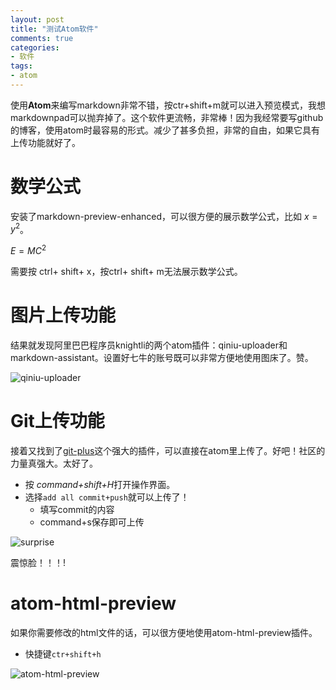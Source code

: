 ```yaml
---
layout: post
title: "测试Atom软件"
comments: true
categories:
- 软件
tags:
- atom
---
```



使用**Atom**来编写markdown非常不错，按ctr+shift+m就可以进入预览模式，我想markdownpad可以抛弃掉了。这个软件更流畅，非常棒！因为我经常要写github的博客，使用atom时最容易的形式。减少了甚多负担，非常的自由，如果它具有上传功能就好了。

# 数学公式

安装了markdown-preview-enhanced，可以很方便的展示数学公式，比如 $x = y^2$。

$E = MC^2$

需要按 ctrl+ shift+ x，按ctrl+ shift+ m无法展示数学公式。



# 图片上传功能
结果就发现阿里巴巴程序员knightli的两个atom插件：qiniu-uploader和markdown-assistant。设置好七牛的账号既可以非常方便地使用图床了。赞。

![qiniu-uploader](http://oaf2qt3yk.bkt.clouddn.com/1895b6670f7276a1f10903cf1305e686.png)

# Git上传功能
接着又找到了[git-plus](https://atom.io/packages/git-plus)这个强大的插件，可以直接在atom里上传了。好吧！社区的力量真强大。太好了。

- 按 *command+shift+H*打开操作界面。
- 选择`add all commit+push`就可以上传了！
  * 填写commit的内容
  * command+s保存即可上传

![surprise](http://oaf2qt3yk.bkt.clouddn.com/7497f687c919c447882fd0abd4d68bc2.png)

震惊脸！！！!

# atom-html-preview

如果你需要修改的html文件的话，可以很方便地使用atom-html-preview插件。

- 快捷键`ctr+shift+h`

![atom-html-preview](http://oaf2qt3yk.bkt.clouddn.com/d832f904c15079ed7f38816a5407c1b6.png)
